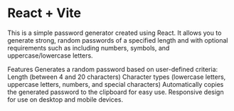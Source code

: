 # React + Vite

This is a simple password generator created using React. It allows you to generate strong, random passwords of a specified length and with optional requirements such as including numbers, symbols, and uppercase/lowercase letters.

Features
Generates a random password based on user-defined criteria:
Length (between 4 and 20 characters)
Character types (lowercase letters, uppercase letters, numbers, and special characters)
Automatically copies the generated password to the clipboard for easy use.
Responsive design for use on desktop and mobile devices.
